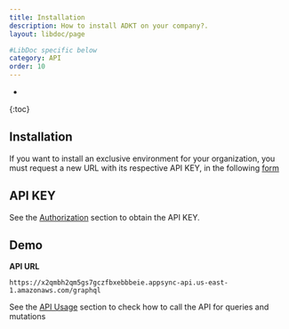 ```yaml
---
title: Installation
description: How to install ADKT on your company?.
layout: libdoc/page

#LibDoc specific below
category: API
order: 10
---
```

* 
{:toc}


## Installation

If you want to install an exclusive environment for your organization, you must request a new URL with its respective API KEY, in the following [form](https://forms.gle/ttzV3CFhkDC7m3DV9)

## API KEY

See the [Authorization](./adkt-auth.html) section to obtain the API KEY.

## Demo

**API URL**

`https://x2qmbh2qm5gs7gczfbxebbbeie.appsync-api.us-east-1.amazonaws.com/graphql`

See the [API Usage](adkt-usage.html) section to check how to call the API for queries and mutations